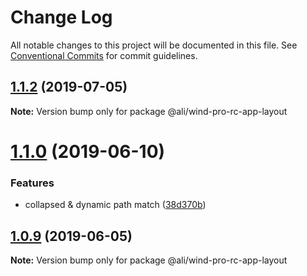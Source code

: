 # Change Log

All notable changes to this project will be documented in this file.
See [Conventional Commits](https://conventionalcommits.org) for commit guidelines.

<a name="1.1.2"></a>
## [1.1.2](https://gitlab.alibaba-inc.com/wind-pro/wind-pro-rc-component/compare/@ali/wind-pro-rc-app-layout@1.1.2-alpha.2...@ali/wind-pro-rc-app-layout@1.1.2) (2019-07-05)




**Note:** Version bump only for package @ali/wind-pro-rc-app-layout

<a name="1.1.0"></a>
# [1.1.0](https://gitlab.alibaba-inc.com/wind-pro/wind-pro-rc-component/compare/@ali/wind-pro-rc-app-layout@1.0.9...@ali/wind-pro-rc-app-layout@1.1.0) (2019-06-10)


### Features

* collapsed & dynamic path match ([38d370b](https://gitlab.alibaba-inc.com/wind-pro/wind-pro-rc-component/commit/38d370b))




<a name="1.0.9"></a>
## [1.0.9](https://gitlab.alibaba-inc.com/wind-pro/wind-pro-rc-component/compare/@ali/wind-pro-rc-app-layout@1.0.8...@ali/wind-pro-rc-app-layout@1.0.9) (2019-06-05)




**Note:** Version bump only for package @ali/wind-pro-rc-app-layout
